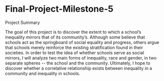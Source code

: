 # Final-Project-Milestone-5

Project Summary

The goal of this project is to discover the extent to which a school’s inequality mirrors that of its community’s. Although some believe that schools act as the springboard of social equality and progress, others argue that schools merely reinforce the existing stratification found in their societies. In order to test the idea of whether schools serve as social mirrors, I will analyze two main forms of inequality, race and gender, in two separate spheres -- the school and the community. Ultimately, I hope to discover whether a correlative relationship exists between inequality in a community and inequality in schools.